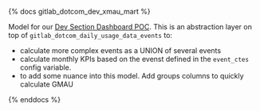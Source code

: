 {% docs gitlab_dotcom_dev_xmau_mart %}

Model for our [Dev Section Dashboard POC](https://app.periscopedata.com/app/gitlab/740233/MP:-Dev-Section-WIP). This is an abstraction layer on top of `gitlab_dotcom_daily_usage_data_events` to:
* calculate more complex events as a UNION of several events
* calculate monthly KPIs based on the evenst defined in the `event_ctes` config variable.
* to add some nuance into this model. Add groups columns to quickly calculate GMAU

{% enddocs %}
